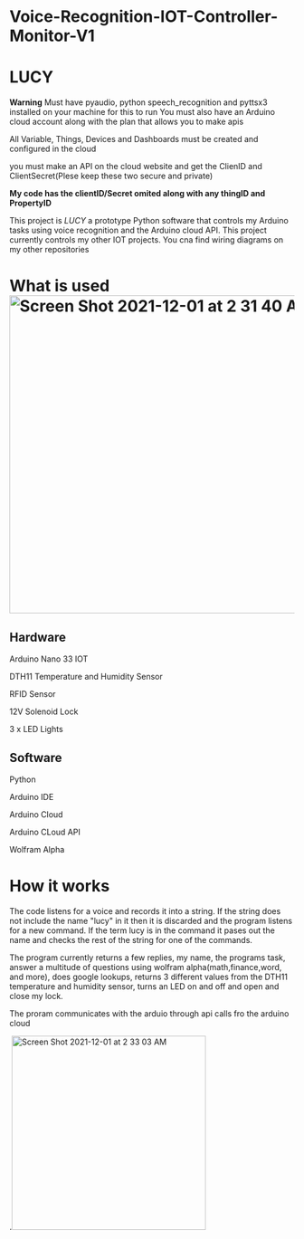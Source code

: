 # Voice-Recognition-IOT-Controller-Monitor-V1
# LUCY


**Warning** Must have pyaudio, python speech_recognition and pyttsx3 installed on your machine for this to run
You must also have an Arduino cloud account along with the plan that allows you to make apis

All Variable, Things, Devices and Dashboards must be created and configured in the cloud 

you must make an API on the cloud website and get the ClienID and ClientSecret(Plese keep these two secure and private)

**My code has the clientID/Secret omited along with any thingID and PropertyID**

This project is *LUCY* a prototype Python software that controls my Arduino tasks using voice recognition and the Arduino cloud API. This project currently controls my other IOT projects. You cna find wiring diagrams on my other repositories

# What is used<img width="562" alt="Screen Shot 2021-12-01 at 2 31 40 AM" src="https://user-images.githubusercontent.com/58381410/144190836-588f6000-48ea-4f21-9058-93159d5aa88d.png">


## Hardware
Arduino Nano 33 IOT

DTH11 Temperature and Humidity Sensor

RFID Sensor

12V Solenoid Lock

3 x LED Lights

## Software

Python

Arduino IDE

Arduino Cloud 

Arduino CLoud API

Wolfram Alpha 

# How it works

The code listens for a voice and records it into a string. If the string does not include the name "lucy" in it then it is discarded and the program listens for a new command. If the term lucy is in the command it pases out the name and checks the rest of the string for one of the commands. 

The program currently returns a few replies, my name, the programs task, answer a multitude of questions using wolfram alpha(math,finance,word, and more), does google lookups, returns 3 different values from the DTH11 temperature and humidity sensor, turns an LED on and off and open and close my lock.

The proram communicates with the arduio through api calls fro the arduino cloud

.<img width="343" alt="Screen Shot 2021-12-01 at 2 33 03 AM" src="https://user-images.githubusercontent.com/58381410/144191041-3dce77af-a5cd-4e86-8afc-42ed29768527.png">
